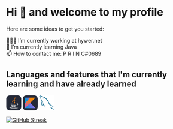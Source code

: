 # Hi 👋 and welcome to my profile 

Here are some ideas to get you started:

👨🏻‍💻 I’m currently working at hywer.net
<br/>
🌱 I’m currently learning Java
<br/>
📫 How to contact me: P R I N C#0689
<br/>

## Languages and features that I'm currently learning and have already learned
<p align="left">
  <img src="https://raw.githubusercontent.com/tandpfun/skill-icons/main/icons/Java-Dark.svg" alt="java" width="40" height="40" />
  <img src="https://raw.githubusercontent.com/tandpfun/skill-icons/main/icons/Kotlin-Dark.svg" width="40" height="40" />
  <img src="https://raw.githubusercontent.com/devicons/devicon/master/icons/mysql/mysql-original.svg" width="40" height="40" />
</p>

[![GitHub Streak](http://github-readme-streak-stats.herokuapp.com?user=devPrinc&theme=dark)](https://git.io/streak-stats)

